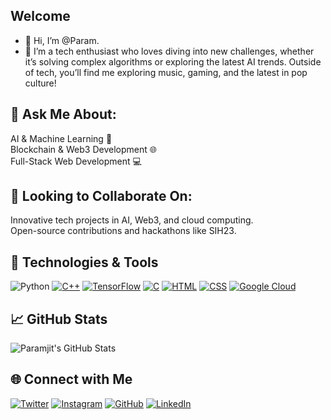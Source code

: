 ## **Welcome** 
- 👋 Hi, I’m @Param. 
- 👀 
  I’m a tech enthusiast who loves diving into new challenges, whether it’s solving complex algorithms or exploring the latest AI trends. Outside of tech, you’ll find me exploring music, gaming, and the latest in pop culture!

## **💬 Ask Me About:**<br>
AI & Machine Learning 🧠<br>
Blockchain & Web3 Development 🌐<br>
Full-Stack Web Development 💻

## **👯 Looking to Collaborate On:**<br>
Innovative tech projects in AI, Web3, and cloud computing.<br>
Open-source contributions and hackathons like SIH23.

## 🚀 Technologies & Tools
![Python](https://img.shields.io/badge/Python-3776AB?style=flat&logo=python&logoColor=white)
[![C++](https://img.shields.io/badge/C++-00599C?style=flat&logo=c%2B%2B&logoColor=white)](https://isocpp.org/)
[![TensorFlow](https://img.shields.io/badge/TensorFlow-FF6F00?style=flat&logo=tensorflow&logoColor=white)](https://www.tensorflow.org/)
[![C](https://img.shields.io/badge/C-A8B9CC?style=flat&logo=c&logoColor=white)](https://en.cppreference.com/w/c)
[![HTML](https://img.shields.io/badge/HTML-%23E34F26?style=flat&logo=html5&logoColor=white)](https://developer.mozilla.org/en-US/docs/Web/HTML)
[![CSS](https://img.shields.io/badge/CSS-%231572B6?style=flat&logo=css3&logoColor=white)](https://developer.mozilla.org/en-US/docs/Web/CSS)
[![Google Cloud](https://img.shields.io/badge/Google%20Cloud-4285F4?style=flat&logo=googlecloud&logoColor=white)](https://cloud.google.com/)



## 📈 GitHub Stats
![Paramjit's GitHub Stats](https://github-readme-stats.vercel.app/api?username=param20h&show_icons=true&theme=radical)

## 🌐 Connect with Me
[![Twitter](https://img.shields.io/badge/Twitter-1DA1F2?style=flat&logo=twitter&logoColor=white)](https://x.com/param20h)
[![Instagram](https://img.shields.io/badge/Instagram-E4405F?style=flat&logo=instagram&logoColor=white)](https://www.instagram.com/param.060)
[![GitHub](https://img.shields.io/badge/GitHub-181717?style=flat&logo=github&logoColor=white)](https://github.com/param20h)
[![LinkedIn](https://img.shields.io/badge/LinkedIn-0077B5?style=flat&logo=linkedin&logoColor=white)](https://www.linkedin.com/in/param20h)

